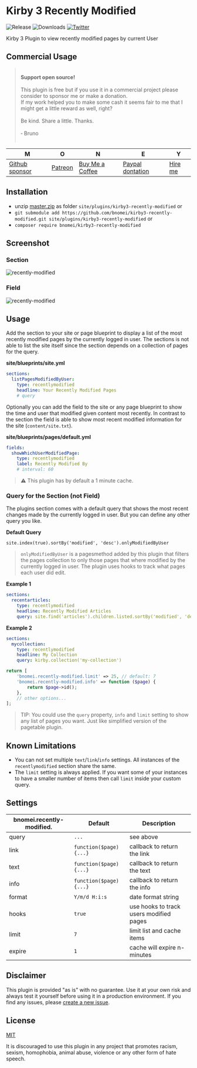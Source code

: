 # Kirby 3 Recently Modified

![Release](https://flat.badgen.net/packagist/v/bnomei/kirby3-recently-modified?color=ae81ff)
![Downloads](https://flat.badgen.net/packagist/dt/bnomei/kirby3-recently-modified?color=272822)
[![Twitter](https://flat.badgen.net/badge/twitter/bnomei?color=66d9ef)](https://twitter.com/bnomei)

Kirby 3 Plugin to view recently modified pages by current User

## Commercial Usage

> <br>
> <b>Support open source!</b><br><br>
> This plugin is free but if you use it in a commercial project please consider to sponsor me or make a donation.<br>
> If my work helped you to make some cash it seems fair to me that I might get a little reward as well, right?<br><br>
> Be kind. Share a little. Thanks.<br><br>
> &dash; Bruno<br>
> &nbsp; 

| M | O | N | E | Y |
|---|----|---|---|---|
| [Github sponsor](https://github.com/sponsors/bnomei) | [Patreon](https://patreon.com/bnomei) | [Buy Me a Coffee](https://buymeacoff.ee/bnomei) | [Paypal dontation](https://www.paypal.me/bnomei/15) | [Hire me](mailto:b@bnomei.com?subject=Kirby) |

## Installation

- unzip [master.zip](https://github.com/bnomei/kirby3-recently-modified/archive/master.zip) as folder `site/plugins/kirby3-recently-modified` or
- `git submodule add https://github.com/bnomei/kirby3-recently-modified.git site/plugins/kirby3-recently-modified` or
- `composer require bnomei/kirby3-recently-modified`

## Screenshot

### Section
![recently-modified](https://raw.githubusercontent.com/bnomei/kirby3-recently-modified/master/screenshot.png)

### Field
![recently-modified](https://raw.githubusercontent.com/bnomei/kirby3-recently-modified/master/screenshot.gif)

## Usage

Add the section to your site or page blueprint to display a list of the most recently modified pages by the currently logged in user. The sections is not able to list the site itself since the section depends on a collection of pages for the query.

**site/blueprints/site.yml**
```yaml
sections:
  listPagesModifiedByUser:
    type: recentlymodified
    headline: Your Recently Modified Pages
    # query
```

Optionally you can add the field to the site or any page blueprint to show the time and user that modified given content most recently. In contrast to the section the field is able to show most recent modified information for the site (`content/site.txt`).

**site/blueprints/pages/default.yml**
```yaml
fields:
  showWhichUserModifiedPage:
    type: recentlymodified
    label: Recently Modified By
    # interval: 60
```

> ⚠️ This plugin has by default a 1 minute cache.

### Query for the Section (not Field)

The plugins section comes with a default query that shows the most recent changes made by the currently logged in user. But you can define any other query you like.

**Default Query**
```
site.index(true).sortBy('modified', 'desc').onlyModifiedByUser
```

> `onlyModifiedByUser` is a pagesmethod added by this plugin that filters the pages collection to only those pages that where modified by the currently logged in user. The plugin uses hooks to track what pages each user did edit.

**Example 1**
```yaml
sections:
  recentarticles:
    type: recentlymodified
    headline: Recently Modified Articles
    query: site.find('articles').children.listed.sortBy('modified', 'desc')
```

**Example 2**
```yaml
sections:
  mycollection:
    type: recentlymodified
    headline: My Collection
    query: kirby.collection('my-collection')
```
```php
return [
    'bnomei.recently-modified.limit' => 25, // default: 7
    'bnomei.recently-modified.info' => function ($page) {
        return $page->id();
    },
    // other options...
];
```

> TIP: You could use the `query` property, `info` and `limit` setting to show any list of pages you want. Just like simplified version of the pagetable plugin.

## Known Limitations

- You can not set multiple `text`/`link`/`info` settings. All instances of the `recentlymodified` section share the same.
- The `limit` setting is always applied. If you want some of your instances to have a smaller number of items then call `limit` inside your custom query.

## Settings

| bnomei.recently-modified. | Default                | Description                             |            
|---------------------------|------------------------|-----------------------------------------|
| query                     | `...`                  | see above                               |
| link                      | `function($page){...}` | callback to return the link             |
| text                      | `function($page){...}` | callback to return the text             |
| info                      | `function($page){...}` | callback to return the info             |
| format                    | `Y/m/d H:i:s`          | date format string                      |
| hooks                     | `true`                 | use hooks to track users modified pages |
| limit                     | `7`                    | limit list and cache items              |
| expire                    | `1`                    | cache will expire n-minutes             |

## Disclaimer

This plugin is provided "as is" with no guarantee. Use it at your own risk and always test it yourself before using it in a production environment. If you find any issues, please [create a new issue](https://github.com/bnomei/kirby3-recently-modified/issues/new).

## License

[MIT](https://opensource.org/licenses/MIT)

It is discouraged to use this plugin in any project that promotes racism, sexism, homophobia, animal abuse, violence or any other form of hate speech.
